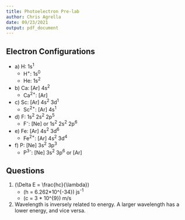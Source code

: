 ```yaml
---
title: Photoelectron Pre-lab
author: Chris Agrella
date: 09/23/2021
output: pdf_document
---
```


## Electron Configurations

- a) H: 1s<sup>1</sup>
  - H<sup>+</sup>: 1s<sup>0</sup>
  - He: 1s<sup>2</sup>
- b) Ca: [Ar] 4s<sup>2</sup>
  - Ca<sup>2+</sup>: [Ar]
- c) Sc: [Ar] 4s<sup>2</sup> 3d<sup>1</sup>
  - Sc<sup>2+</sup>: [Ar] 4s<sup>1</sup>
- d) F: 1s<sup>2</sup> 2s<sup>2</sup> 2p<sup>5</sup>
  - F<sup>-</sup>: [Ne] or 1s<sup>2</sup> 2s<sup>2</sup> 2p<sup>6</sup>
- e) Fe: [Ar] 4s<sup>2</sup> 3d<sup>6</sup>
  - Fe<sup>2+</sup>: [Ar] 4s<sup>2</sup> 3d<sup>4</sup>
- f) P: [Ne] 3s<sup>2</sup> 3p<sup>3</sup>
  - P<sup>3-</sup>: [Ne] 3s<sup>2</sup> 3p<sup>6</sup> or [Ar]

## Questions

1. \(\Delta E = \frac{hc}{\lambda}\)
    - \(h = 6.262*10^{-34}\) js<sup>-1</sup>
    - \(c = 3 * 10^{9}\) m/s
2. Wavelength is inversely related to energy. A larger wavelength has a lower energy, and vice versa.
